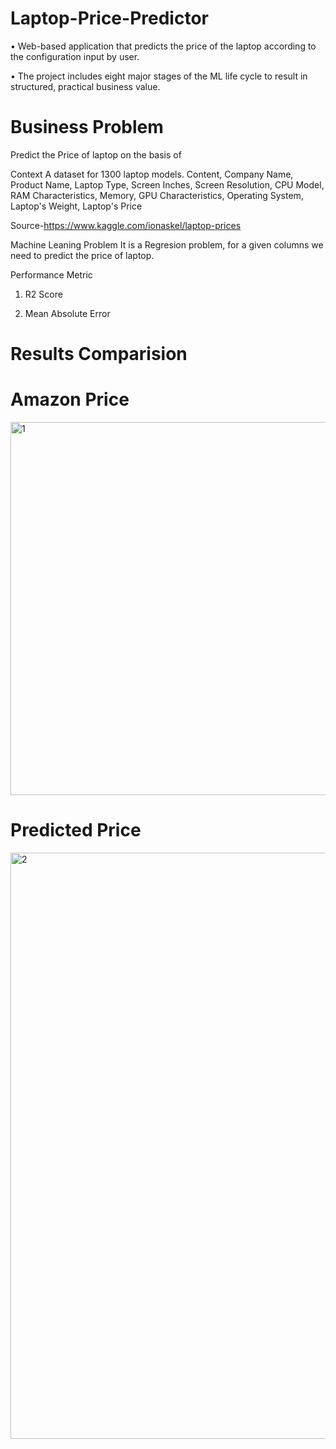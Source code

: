 # Laptop-Price-Predictor

• Web-based application that predicts the price of the laptop according to the configuration input by user.

• The project includes eight major stages of the ML life cycle to result in structured, practical business value.

# Business Problem
Predict the Price of laptop on the basis of

Context A dataset for 1300 laptop models.
Content, Company Name, Product Name, Laptop Type, Screen Inches, Screen Resolution, CPU Model, RAM Characteristics, Memory, GPU Characteristics, Operating System, Laptop's Weight, Laptop's Price

Source-https://www.kaggle.com/ionaskel/laptop-prices

Machine Leaning Problem
It is a Regresion problem, for a given columns we need to predict the price of laptop.

Performance Metric

1. R2 Score

2. Mean Absolute Error

# Results Comparision
# Amazon Price

<img width="597" alt="1" src="https://user-images.githubusercontent.com/63099028/180611808-28a90158-4f95-4199-b767-f53e584b7366.PNG">

# Predicted Price

<img width="938" alt="2" src="https://user-images.githubusercontent.com/63099028/180611810-97d7b279-f1b0-4f62-9469-4f01b931e1f6.PNG">
